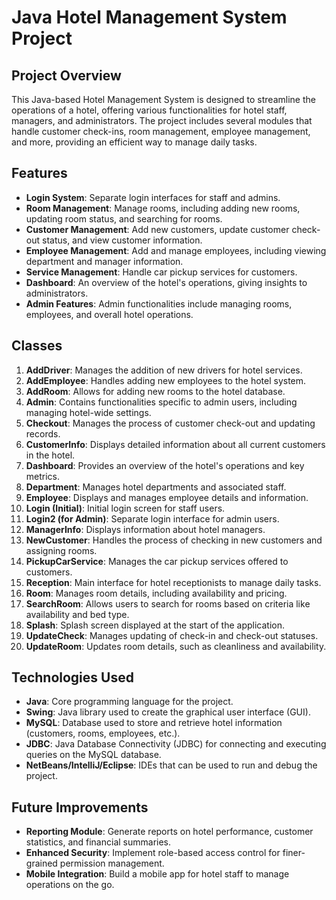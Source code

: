 # Java Hotel Management System Project

## Project Overview

This Java-based Hotel Management System is designed to streamline the operations of a hotel, offering various functionalities for hotel staff, managers, and administrators. The project includes several modules that handle customer check-ins, room management, employee management, and more, providing an efficient way to manage daily tasks.

## Features

- **Login System**: Separate login interfaces for staff and admins.
- **Room Management**: Manage rooms, including adding new rooms, updating room status, and searching for rooms.
- **Customer Management**: Add new customers, update customer check-out status, and view customer information.
- **Employee Management**: Add and manage employees, including viewing department and manager information.
- **Service Management**: Handle car pickup services for customers.
- **Dashboard**: An overview of the hotel's operations, giving insights to administrators.
- **Admin Features**: Admin functionalities include managing rooms, employees, and overall hotel operations.
  
## Classes

1. **AddDriver**: Manages the addition of new drivers for hotel services.
2. **AddEmployee**: Handles adding new employees to the hotel system.
3. **AddRoom**: Allows for adding new rooms to the hotel database.
4. **Admin**: Contains functionalities specific to admin users, including managing hotel-wide settings.
5. **Checkout**: Manages the process of customer check-out and updating records.
6. **CustomerInfo**: Displays detailed information about all current customers in the hotel.
7. **Dashboard**: Provides an overview of the hotel's operations and key metrics.
8. **Department**: Manages hotel departments and associated staff.
9. **Employee**: Displays and manages employee details and information.
10. **Login (Initial)**: Initial login screen for staff users.
11. **Login2 (for Admin)**: Separate login interface for admin users.
12. **ManagerInfo**: Displays information about hotel managers.
13. **NewCustomer**: Handles the process of checking in new customers and assigning rooms.
14. **PickupCarService**: Manages the car pickup services offered to customers.
15. **Reception**: Main interface for hotel receptionists to manage daily tasks.
16. **Room**: Manages room details, including availability and pricing.
17. **SearchRoom**: Allows users to search for rooms based on criteria like availability and bed type.
18. **Splash**: Splash screen displayed at the start of the application.
19. **UpdateCheck**: Manages updating of check-in and check-out statuses.
20. **UpdateRoom**: Updates room details, such as cleanliness and availability.

## Technologies Used

- **Java**: Core programming language for the project.
- **Swing**: Java library used to create the graphical user interface (GUI).
- **MySQL**: Database used to store and retrieve hotel information (customers, rooms, employees, etc.).
- **JDBC**: Java Database Connectivity (JDBC) for connecting and executing queries on the MySQL database.
- **NetBeans/IntelliJ/Eclipse**: IDEs that can be used to run and debug the project.

## Future Improvements

- **Reporting Module**: Generate reports on hotel performance, customer statistics, and financial summaries.
- **Enhanced Security**: Implement role-based access control for finer-grained permission management.
- **Mobile Integration**: Build a mobile app for hotel staff to manage operations on the go.
